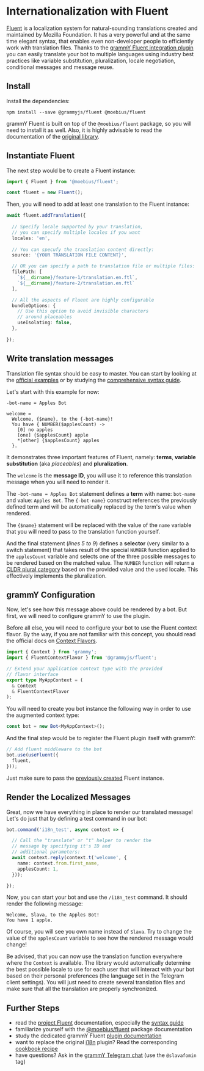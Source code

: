 
# Internationalization with Fluent

[Fluent](https://projectfluent.org/) is a localization system for natural-sounding translations created and maintained by Mozilla Foundation.
It has a very powerful and at the same time elegant syntax, that enables even non-developer people to efficiently work with translation files.
Thanks to the [grammY Fluent integration plugin](https://github.com/grammyjs/fluent) you can easily translate your bot to multiple languages using industry best practices like variable substitution, pluralization, locale negotiation, conditional messages and message reuse.


## Install

Install the dependencies:

```shell
npm install --save @grammyjs/fluent @moebius/fluent
```

grammY Fluent is built on top of the `@moebius/fluent` package, so you will need to install it as well.
Also, it is highly advisable to read the documentation of the [original library](https://github.com/the-moebius/fluent#moebiusfluent).


## Instantiate Fluent

The next step would be to create a Fluent instance:

```typescript
import { Fluent } from '@moebius/fluent';

const fluent = new Fluent();
```

Then, you will need to add at least one translation to the Fluent instance:

```typescript
await fluent.addTranslation({
  
  // Specify locale supported by your translation,
  // you can specify multiple locales if you want
  locales: 'en',
  
  // You can specufy the translation content directly:
  source: '{YOUR TRANSLATION FILE CONTENT}',

  // OR you can specify a path to translation file or multiple files:
  filePath: [
    `${__dirname}/feature-1/translation.en.ftl`,
    `${__dirname}/feature-2/translation.en.ftl`
  ],

  // All the aspects of Fluent are highly configurable
  bundleOptions: {
    // Use this option to avoid invisible characters
    // around placeables
    useIsolating: false,
  },
  
});
```


## Write translation messages

Translation file syntax should be easy to master.
You can start by looking at the [official examples](https://projectfluent.org/#examples) or by studying the [comprehensive syntax guide](https://projectfluent.org/fluent/guide/).

Let's start with this example for now:

```ftl
-bot-name = Apples Bot

welcome =
  Welcome, {$name}, to the {-bot-name}!
  You have { NUMBER($applesCount) ->
    [0] no apples
    [one] {$applesCount} apple
    *[other] {$applesCount} apples
  }.
```

It demonstrates three important features of Fluent, namely: **terms**, **variable substitution** (aka *placeables*) and **pluralization**.

The `welcome` is the **message ID**, you will use it to reference this translation message when you will need to render it.

The `-bot-name = Apples Bot` statement defines a **term** with name: `bot-name` and value: `Apples Bot`.
The `{-bot-name}` construct references the previously defined term and will be automatically replaced by the term's value when rendered.

The `{$name}` statement will be replaced with the value of the `name` variable that you will need to pass to the translation function yourself.

And the final statement (*lines 5 to 9*) defines a **selector** (very similar to a switch statement) that takes result of the special `NUMBER` function applied to the `applesCount` variable and selects one of the three possible messages to be rendered based on the matched value.
The `NUMBER` function will return a [CLDR plural category](https://www.unicode.org/cldr/cldr-aux/charts/30/supplemental/language_plural_rules.html) based on the provided value and the used locale.
This effectively implements the pluralization.


## grammY Configuration

Now, let's see how this message above could be rendered by a bot.
But first, we will need to configure grammY to use the plugin.

Before all else, you will need to configure your bot to use the Fluent context flavor.
By the way, if you are not familiar with this concept, you should read the official docs on [Context Flavors](/guide/context.html#context-flavors).

```typescript
import { Context } from 'grammy';
import { FluentContextFlavor } from '@grammyjs/fluent';

// Extend your application context type with the provided
// flavor interface
export type MyAppContext = (
  & Context
  & FluentContextFlavor
);
```

You will need to create you bot instance the following way in order to use the augmented context type:

```typescript
const bot = new Bot<MyAppContext>();
```

And the final step would be to register the Fluent plugin itself with grammY:

```typescript
// Add fluent middleware to the bot
bot.use(useFluent({
  fluent,
}));
```

Just make sure to pass the [previously created](#instantiate-fluent) Fluent instance.


## Render the Localized Messages

Great, now we have everything in place to render our translated message!
Let's do just that by defining a test command in our bot:

```typescript
bot.command('i18n_test', async context => {

  // Call the "translate" or "t" helper to render the
  // message by specifying it's ID and
  // additional parameters:
  await context.reply(context.t('welcome', {
    name: context.from.first_name,
    applesCount: 1,
  }));

});
```

Now, you can start your bot and use the `/i18n_test` command.
It should render the following message:

```text
Welcome, Slava, to the Apples Bot!
You have 1 apple.
```

Of course, you will see you own name instead of `Slava`.
Try to change the value of the `applesCount` variable to see how the rendered message would change!

Be advised, that you can now use the translation function everywhere where the `Context` is available.
The library would automatically determine the best possible locale to use for each user that will interact with your bot based on their personal preferences (the language set in the Telegram client settings).
You will just need to create several translation files and make sure that all the translation are properly synchronized.


## Further Steps

- read the [project Fluent](https://projectfluent.org/) documentation, especially the [syntax guide](https://projectfluent.org/fluent/guide/)
- familiarize yourself with the [@moebius/fluent](https://github.com/the-moebius/fluent#readme) package documentation
- study the dedicated grammY Fluent [plugin documentation](https://github.com/grammyjs/fluent)
- want to replace the original [i18n](/plugins/i18n.md) plugin? Read the corresponding [cookbook recipe](https://github.com/grammyjs/fluent#i18n-plugin-replacement)
- have questions? Ask in the [grammY Telegram chat](https://t.me/grammyjs) (use the `@slavafomin` tag)
